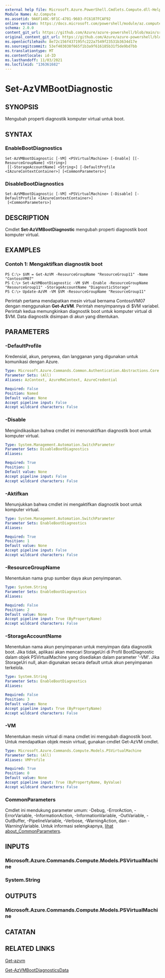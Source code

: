 ```yaml
---
external help file: Microsoft.Azure.PowerShell.Cmdlets.Compute.dll-Help.xml
Module Name: Az.Compute
ms.assetid: 9A6F140C-9F1C-4701-9603-FC6107FCAF92
online version: https://docs.microsoft.com/powershell/module/az.compute/set-azvmbootdiagnostic
schema: 2.0.0
content_git_url: https://github.com/Azure/azure-powershell/blob/main/src/Compute/Compute/help/Set-AzVMBootDiagnostic.md
original_content_git_url: https://github.com/Azure/azure-powershell/blob/main/src/Compute/Compute/help/Set-AzVMBootDiagnostic.md
ms.openlocfilehash: 8e72c156f437195fc222a7549f23531b3634d17e
ms.sourcegitcommit: 53ef403038f665f1b3a9f616185b31f5de9bd7bb
ms.translationtype: MT
ms.contentlocale: id-ID
ms.lasthandoff: 11/03/2021
ms.locfileid: "136361682"
---
```

# Set-AzVMBootDiagnostic

## SYNOPSIS
Mengubah properti diagnostik komputer virtual untuk boot.

## SYNTAX

### EnableBootDiagnostics
```
Set-AzVMBootDiagnostic [-VM] <PSVirtualMachine> [-Enable] [[-ResourceGroupName] <String>]
 [[-StorageAccountName] <String>] [-DefaultProfile <IAzureContextContainer>] [<CommonParameters>]
```

### DisableBootDiagnostics
```
Set-AzVMBootDiagnostic [-VM] <PSVirtualMachine> [-Disable] [-DefaultProfile <IAzureContextContainer>]
 [<CommonParameters>]
```

## DESCRIPTION
Cmdlet **Set-AzVMBootDiagnostic** mengubah properti diagnostik boot komputer virtual.

## EXAMPLES

### Contoh 1: Mengaktifkan diagnostik boot
```
PS C:\> $VM = Get-AzVM -ResourceGroupName "ResourceGroup11" -Name "ContosoVM07"
PS C:\> Set-AzVMBootDiagnostic -VM $VM -Enable -ResourceGroupName "ResourceGroup11" -StorageAccountName "DiagnosticStorage"
PS C:\> Update-AzVM -VM $VM -ResourceGroupName "ResourceGroup11"
```

Perintah pertama mendapatkan mesin virtual bernama ContosoVM07 dengan menggunakan **Get-AzVM**.
Perintah menyimpannya di $VM variabel.
Perintah kedua memungkinkan diagnostik boot untuk komputer virtual di $VM.
Data diagnostik disimpan di akun yang ditentukan.

## PARAMETERS

### -DefaultProfile
Kredensial, akun, penyewa, dan langganan yang digunakan untuk komunikasi dengan Azure.

```yaml
Type: Microsoft.Azure.Commands.Common.Authentication.Abstractions.Core.IAzureContextContainer
Parameter Sets: (All)
Aliases: AzContext, AzureRmContext, AzureCredential

Required: False
Position: Named
Default value: None
Accept pipeline input: False
Accept wildcard characters: False
```

### -Disable
Mengindikasikan bahwa cmdlet ini menonaktifkan diagnostik boot untuk komputer virtual.

```yaml
Type: System.Management.Automation.SwitchParameter
Parameter Sets: DisableBootDiagnostics
Aliases:

Required: True
Position: 1
Default value: None
Accept pipeline input: False
Accept wildcard characters: False
```

### -Aktifkan
Menunjukkan bahwa cmdlet ini mengaktifkan diagnostik boot untuk komputer virtual.

```yaml
Type: System.Management.Automation.SwitchParameter
Parameter Sets: EnableBootDiagnostics
Aliases:

Required: True
Position: 1
Default value: None
Accept pipeline input: False
Accept wildcard characters: False
```

### -ResourceGroupName
Menentukan nama grup sumber daya akun penyimpanan.

```yaml
Type: System.String
Parameter Sets: EnableBootDiagnostics
Aliases:

Required: False
Position: 2
Default value: None
Accept pipeline input: True (ByPropertyName)
Accept wildcard characters: False
```

### -StorageAccountName
Menentukan nama akun penyimpanan untuk menyimpan data diagnostik boot. Jika tidak, aplikasi akan mencari StorageUri di Profil BootDiagnostic dalam objek PSVirtualMachine yang disediakan dalam parameter '-VM'. Jika StorageUri null, akan digunakan secara default untuk akun penyimpanan terkelola. 

```yaml
Type: System.String
Parameter Sets: EnableBootDiagnostics
Aliases:

Required: False
Position: 3
Default value: None
Accept pipeline input: True (ByPropertyName)
Accept wildcard characters: False
```

### -VM
Menentukan mesin virtual di mana cmdlet ini mengubah diagnostik boot.
Untuk mendapatkan objek mesin virtual, gunakan cmdlet Get-AzVM cmdlet.

```yaml
Type: Microsoft.Azure.Commands.Compute.Models.PSVirtualMachine
Parameter Sets: (All)
Aliases: VMProfile

Required: True
Position: 0
Default value: None
Accept pipeline input: True (ByPropertyName, ByValue)
Accept wildcard characters: False
```

### CommonParameters
Cmdlet ini mendukung parameter umum: -Debug, -ErrorAction, -ErrorVariable, -InformationAction, -InformationVariable, -OutVariable, -OutBuffer, -PipelineVariable, -Verbose, -WarningAction, dan -WarningVariable. Untuk informasi selengkapnya, [lihat about_CommonParameters](http://go.microsoft.com/fwlink/?LinkID=113216).

## INPUTS

### Microsoft.Azure.Commands.Compute.Models.PSVirtualMachine

### System.String

## OUTPUTS

### Microsoft.Azure.Commands.Compute.Models.PSVirtualMachine

## CATATAN

## RELATED LINKS

[Get-azvm](./Get-AzVM.md)

[Get-AzVMBootDiagnosticsData](./Get-AzVMBootDiagnosticsData.md)


